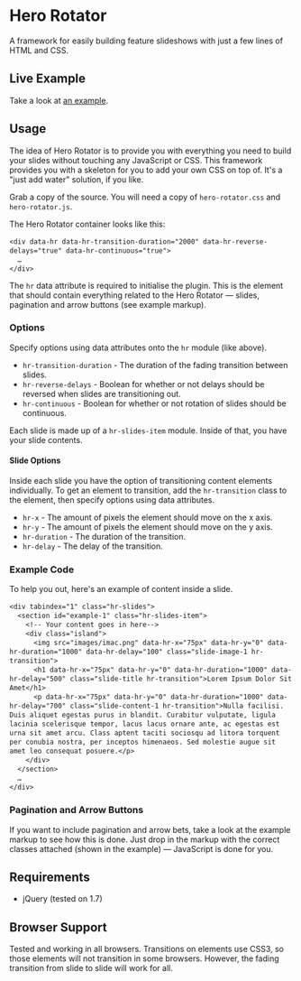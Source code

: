 # Hero Rotator

A framework for easily building feature slideshows with just a few lines of HTML and CSS.

## Live Example

Take a look at [an example](http://oliverjash.github.com/HeroRotator/).

## Usage

The idea of Hero Rotator is to provide you with everything you need to build your slides without touching any JavaScript or CSS. This framework provides you with a skeleton for you to add your own CSS on top of. It's a "just add water" solution, if you like.

Grab a copy of the source. You will need a copy of `hero-rotator.css` and `hero-rotator.js`.

The Hero Rotator container looks like this:

    <div data-hr data-hr-transition-duration="2000" data-hr-reverse-delays="true" data-hr-continuous="true">
      …
    </div>

The `hr` data attribute is required to initialise the plugin. This is the element that should contain everything related to the Hero Rotator — slides, pagination and arrow buttons (see example markup).

### Options
Specify options using data attributes onto the `hr` module (like above).

* `hr-transition-duration` - The duration of the fading transition between slides.
* `hr-reverse-delays` - Boolean for whether or not delays should be reversed when slides are transitioning out.
* `hr-continuous` - Boolean for whether or not rotation of slides should be continuous.

Each slide is made up of a `hr-slides-item` module. Inside of that, you have your slide contents.

#### Slide Options

Inside each slide you have the option of transitioning content elements individually. To get an element to transition, add the `hr-transition` class to the element, then specify options using data attributes.

* `hr-x` - The amount of pixels the element should move on the x axis.
* `hr-y` - The amount of pixels the element should move on the y axis.
* `hr-duration` - The duration of the transition.
* `hr-delay` - The delay of the transition.

### Example Code

To help you out, here's an example of content inside a slide.

    <div tabindex="1" class="hr-slides">
      <section id="example-1" class="hr-slides-item">
        <!-- Your content goes in here-->
        <div class="island">
          <img src="images/imac.png" data-hr-x="75px" data-hr-y="0" data-hr-duration="1000" data-hr-delay="100" class="slide-image-1 hr-transition">
          <h1 data-hr-x="75px" data-hr-y="0" data-hr-duration="1000" data-hr-delay="500" class="slide-title hr-transition">Lorem Ipsum Dolor Sit Amet</h1>
          <p data-hr-x="75px" data-hr-y="0" data-hr-duration="1000" data-hr-delay="700" class="slide-content-1 hr-transition">Nulla facilisi. Duis aliquet egestas purus in blandit. Curabitur vulputate, ligula lacinia scelerisque tempor, lacus lacus ornare ante, ac egestas est urna sit amet arcu. Class aptent taciti sociosqu ad litora torquent per conubia nostra, per inceptos himenaeos. Sed molestie augue sit amet leo consequat posuere.</p>
        </div>
      </section>
      …
    </div>

### Pagination and Arrow Buttons

If you want to include pagination and arrow bets, take a look at the example markup to see how this is done. Just drop in the markup with the correct classes attached (shown in the example) — JavaScript is done for you.

## Requirements

* jQuery (tested on 1.7)

## Browser Support

Tested and working in all browsers. Transitions on elements use CSS3, so those elements will not transition in some browsers. However, the fading transition from slide to slide will work for all.